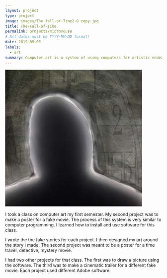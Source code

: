 ```yaml
---
layout: project
type: project
image: images/The-fall-of-Time2-O copy.jpg
title: The-Fall-of-Time
permalink: projects/micromouse
# All dates must be YYYY-MM-DD format!
date: 2019-09-06
labels:
  - art
summary: Computer art is a system of using computers for artistic endeavors.
---
```


<div class="ui small rounded images">
  <img class="ui image" src="../images/The-fall-of-Time2-O copy.jpg">
</div>

I took a class on computer art my first semester. My second project was to make a poster for a fake movie. The process of this system is very similar to computer programming. I learned how to install and use software for this class.
 
I wrote the the fake stories for each project. I then designed my art around the story I made. The second project was meant to be a poster for a time travel, detective, mystery movie. 
 
I had two other projects for that class. The first was to draw a picture using the software. The third was to make a cinematic trailer for a different fake movie. Each project used different Adobe software.
